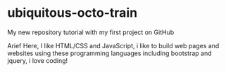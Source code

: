 # ubiquitous-octo-train
My new repository tutorial with my first project on GitHub

Arief Here, I like HTML/CSS and JavaScript, i like to build web pages and websites using these programming 
languages including bootstrap and jquery, i love coding!
